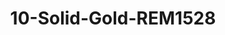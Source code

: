 ---
title: 10-Solid-Gold-REM1528
image: 10-Solid-Gold-REM1528.jpg
brand: rembo-styling
layout: vestito
---
